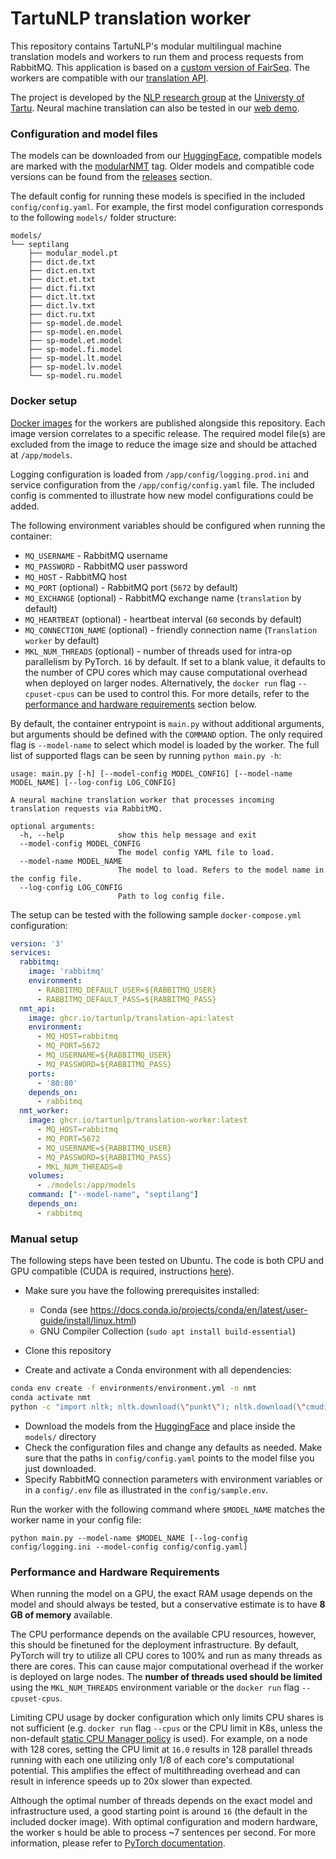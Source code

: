 # TartuNLP translation worker

This repository contains TartuNLP's modular multilingual machine translation models and workers to run them and process
requests from RabbitMQ. This application is based on a [custom version of FairSeq](https://github.com/TartuNLP/fairseq).
The workers are compatible with our [translation API](https://github.com/TartuNLP/translation-api).

The project is developed by the [NLP research group](https://tartunlp.ai) at the [Universty of Tartu](https://ut.ee).
Neural machine translation can also be tested in our [web demo](https://translate.ut.ee/).

### Configuration and model files

The models can be downloaded from our [HuggingFace](https://huggingface.co/tartuNLP), compatible models are marked with
the [modularNMT](https://huggingface.co/models?other=modularNMT&pipeline_tag=translation&sort=downloads) tag. Older
models and compatible code versions can be found from the
[releases](https://github.com/TartuNLP/translation-worker/releases) section.

The default config for running these models is specified in the included `config/config.yaml`. For example, the first 
model configuration corresponds to the following `models/` folder structure:

```
models/
└── septilang
    ├── modular_model.pt
    ├── dict.de.txt
    ├── dict.en.txt
    ├── dict.et.txt
    ├── dict.fi.txt
    ├── dict.lt.txt
    ├── dict.lv.txt
    ├── dict.ru.txt
    ├── sp-model.de.model
    ├── sp-model.en.model
    ├── sp-model.et.model
    ├── sp-model.fi.model
    ├── sp-model.lt.model
    ├── sp-model.lv.model
    └── sp-model.ru.model
```

### Docker setup

[Docker images](https://ghcr.io/tartunlp/translation-worker) for the workers are published alongside this repository.
Each image version correlates to a specific release. The required model file(s) are excluded from the image to reduce
the image size and should be attached at `/app/models`.

Logging configuration is loaded from `/app/config/logging.prod.ini` and service configuration from
the `/app/config/config.yaml` file. The included config is commented to illustrate how new model configurations could be
added.

The following environment variables should be configured when running the container:

- `MQ_USERNAME` - RabbitMQ username
- `MQ_PASSWORD` - RabbitMQ user password
- `MQ_HOST` - RabbitMQ host
- `MQ_PORT` (optional) - RabbitMQ port (`5672` by default)
- `MQ_EXCHANGE` (optional) - RabbitMQ exchange name (`translation` by default)
- `MQ_HEARTBEAT` (optional) - heartbeat interval (`60` seconds by default)
- `MQ_CONNECTION_NAME` (optional) - friendly connection name (`Translation worker` by default)
- `MKL_NUM_THREADS` (optional) - number of threads used for intra-op parallelism by PyTorch. `16` by default. If set to
  a blank value, it defaults to the number of CPU cores which may cause computational overhead when deployed on larger
  nodes. Alternatively, the `docker run` flag `--cpuset-cpus` can be used to control this. For more details, refer to
  the [performance and hardware requirements](#performance-and-hardware-requirements) section below.

By default, the container entrypoint is `main.py` without additional arguments, but arguments should be defined with the
`COMMAND` option. The only required flag is `--model-name` to select which model is loaded by the worker. The full list
of supported flags can be seen by running `python main.py -h`:

```
usage: main.py [-h] [--model-config MODEL_CONFIG] [--model-name MODEL_NAME] [--log-config LOG_CONFIG]

A neural machine translation worker that processes incoming translation requests via RabbitMQ.

optional arguments:
  -h, --help            show this help message and exit
  --model-config MODEL_CONFIG
                        The model config YAML file to load.
  --model-name MODEL_NAME
                        The model to load. Refers to the model name in the config file.
  --log-config LOG_CONFIG
                        Path to log config file.
```

The setup can be tested with the following sample `docker-compose.yml` configuration:

``` yaml
version: '3'
services:
  rabbitmq:
    image: 'rabbitmq'
    environment:
      - RABBITMQ_DEFAULT_USER=${RABBITMQ_USER}
      - RABBITMQ_DEFAULT_PASS=${RABBITMQ_PASS}
  nmt_api:
    image: ghcr.io/tartunlp/translation-api:latest
    environment:
      - MQ_HOST=rabbitmq
      - MQ_PORT=5672
      - MQ_USERNAME=${RABBITMQ_USER}
      - MQ_PASSWORD=${RABBITMQ_PASS}
    ports:
      - '80:80'
    depends_on:
      - rabbitmq
  nmt_worker:
    image: ghcr.io/tartunlp/translation-worker:latest
      - MQ_HOST=rabbitmq
      - MQ_PORT=5672
      - MQ_USERNAME=${RABBITMQ_USER}
      - MQ_PASSWORD=${RABBITMQ_PASS}
      - MKL_NUM_THREADS=8
    volumes:
      - ./models:/app/models
    command: ["--model-name", "septilang"]
    depends_on:
      - rabbitmq
```

### Manual setup

The following steps have been tested on Ubuntu. The code is both CPU and GPU compatible (CUDA is required,
instructions [here](https://docs.nvidia.com/cuda/cuda-installation-guide-linux/index.html)).

- Make sure you have the following prerequisites installed:
    - Conda (see https://docs.conda.io/projects/conda/en/latest/user-guide/install/linux.html)
    - GNU Compiler Collection (`sudo apt install build-essential`)

- Clone this repository
- Create and activate a Conda environment with all dependencies:

``` bash
conda env create -f environments/environment.yml -n nmt
conda activate nmt
python -c "import nltk; nltk.download(\"punkt\"); nltk.download(\"cmudict\")"
```

- Download the models from
  the [HuggingFace](https://huggingface.co/models?other=modularNMT&pipeline_tag=translation&sort=downloads) and place
  inside the `models/` directory
- Check the configuration files and change any defaults as needed. Make sure that the paths in
  `config/config.yaml` points to the model filse you just downloaded.
- Specify RabbitMQ connection parameters with environment variables or in a `config/.env` file as illustrated in the
  `config/sample.env`.

Run the worker with the following command where `$MODEL_NAME` matches the worker name in your config file:

```
python main.py --model-name $MODEL_NAME [--log-config config/logging.ini --model-config config/config.yaml]
```

### Performance and Hardware Requirements

When running the model on a GPU, the exact RAM usage depends on the model and should always be tested, but a
conservative estimate is to have **8 GB of memory** available.

The CPU performance depends on the available CPU resources, however, this should be finetuned for the deployment
infrastructure. By default, PyTorch will try to utilize all CPU cores to 100% and run as many threads as there are
cores. This can cause major computational overhead if the worker is deployed on large nodes. The **number of threads
used should be limited** using the `MKL_NUM_THREADS` environment variable or the `docker run` flag `--cpuset-cpus`.

Limiting CPU usage by docker configuration which only limits CPU shares is not sufficient (e.g. `docker run` flag
`--cpus` or the CPU limit in K8s, unless the non-default
[static CPU Manager policy](https://kubernetes.io/docs/tasks/administer-cluster/cpu-management-policies/) is used). For
example, on a node with 128 cores, setting the CPU limit at `16.0` results in 128 parallel threads running with each one
utilizing only 1/8 of each core's computational potential. This amplifies the effect of multithreading overhead and can
result in inference speeds up to 20x slower than expected.

Although the optimal number of threads depends on the exact model and infrastructure used, a good starting point is
around `16` (the default in the included docker image). With optimal configuration and modern hardware, the worker s
hould be able to process ~7 sentences per second. For more information, please refer to
[PyTorch documentation](https://pytorch.org/docs/stable/notes/cpu_threading_torchscript_inference.html).